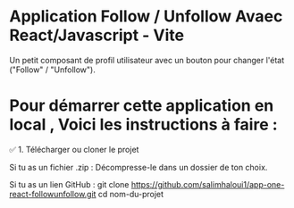 # Application Follow / Unfollow Avaec React/Javascript - Vite

Un petit composant de profil utilisateur avec un bouton pour changer l'état ("Follow" / "Unfollow").

# Pour démarrer cette application en local , Voici les instructions à faire :

✅ 1. Télécharger ou cloner le projet

Si tu as un fichier .zip :
Décompresse-le dans un dossier de ton choix.

Si tu as un lien GitHub :
git clone https://github.com/salimhaloui1/app-one-react-followunfollow.git
cd nom-du-projet
